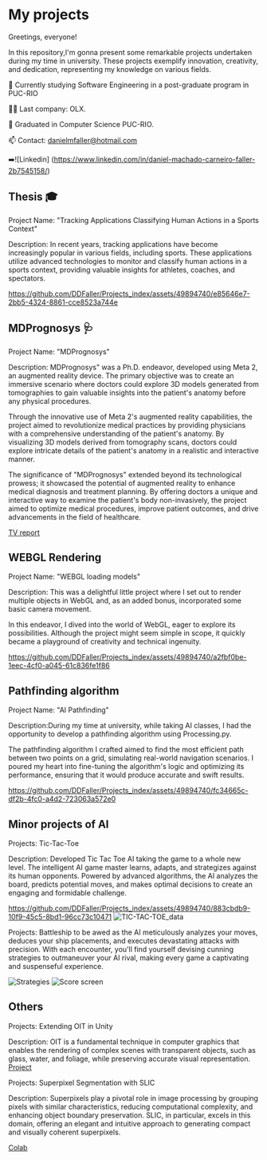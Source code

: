 # My projects
Greetings, everyone!

In this repository,I'm gonna present some remarkable projects undertaken during my time in university.
These projects exemplify innovation, creativity, and dedication, representing my knowledge on various fields.



🧠 Currently studying Software Engineering in a post-graduate program in PUC-RIO

👯‍♀️ Last company: OLX.

🤔 Graduated in Computer Science PUC-RIO.

📫 Contact: danielmfaller@hotmail.com

➡️![Linkedin] (https://www.linkedin.com/in/daniel-machado-carneiro-faller-2b7545158/)

## Thesis 🎓

Project Name: "Tracking Applications Classifying Human Actions in a Sports Context"

Description: In recent years, tracking applications have become increasingly popular in various fields, including sports. These applications utilize advanced technologies to monitor and classify human actions in a sports context, providing valuable insights for athletes, coaches, and spectators.


https://github.com/DDFaller/Projects_index/assets/49894740/e85646e7-2bb5-4324-8861-cce8523a744e


## MDPrognosys 🩺

Project Name: "MDPrognosys"

Description:
MDPrognosys" was a Ph.D. endeavor, developed using Meta 2, an augmented reality device. The primary objective was to create an immersive scenario where doctors could explore 3D models generated from tomographies to gain valuable insights into the patient's anatomy before any physical procedures.

Through the innovative use of Meta 2's augmented reality capabilities, the project aimed to revolutionize medical practices by providing physicians with a comprehensive understanding of the patient's anatomy. By visualizing 3D models derived from tomography scans, doctors could explore intricate details of the patient's anatomy in a realistic and interactive manner.

The significance of "MDPrognosys" extended beyond its technological prowess; it showcased the potential of augmented reality to enhance medical diagnosis and treatment planning. By offering doctors a unique and interactive way to examine the patient's body non-invasively, the project aimed to optimize medical procedures, improve patient outcomes, and drive advancements in the field of healthcare.

[TV report ](https://www.youtube.com/watch?v=mSjrowjVavk&ab_channel=TVBrasil)
## WEBGL Rendering

Project Name: "WEBGL loading models"

Description: This was a delightful little project where I set out to render multiple objects in WebGL and, as an added bonus, incorporated some basic camera movement.

In this endeavor, I dived into the world of WebGL, eager to explore its possibilities. Although the project might seem simple in scope, it quickly became a playground of creativity and technical ingenuity.


https://github.com/DDFaller/Projects_index/assets/49894740/a2fbf0be-1eec-4cf0-a045-61c836fe1f86



## Pathfinding algorithm

Project Name: "AI Pathfinding"

Description:During my time at university, while taking AI classes, I had the opportunity to develop a pathfinding algorithm using Processing.py.

The pathfinding algorithm I crafted aimed to find the most efficient path between two points on a grid, simulating real-world navigation scenarios. I poured my heart into fine-tuning the algorithm's logic and optimizing its performance, ensuring that it would produce accurate and swift results.



https://github.com/DDFaller/Projects_index/assets/49894740/fc34665c-df2b-4fc0-a4d2-723063a572e0



## Minor projects of AI

Projects: Tic-Tac-Toe

Description:
Developed Tic Tac Toe AI taking the game to a whole new level. The intelligent AI game master learns, adapts, and strategizes against its human opponents. Powered by advanced algorithms, the AI analyzes the board, predicts potential moves, and makes optimal decisions to create an engaging and formidable challenge.



https://github.com/DDFaller/Projects_index/assets/49894740/883cbdb9-10f9-45c5-8bd1-96cc73c10471
![TIC-TAC-TOE_data](https://github.com/DDFaller/Projects_index/assets/49894740/eda0b53b-3ca2-4029-96c2-3cbb1c8a0169)



Projects: Battleship
 to be awed as the AI meticulously analyzes your moves, deduces your ship placements, and executes devastating attacks with precision. With each encounter, you'll find yourself devising cunning strategies to outmaneuver your AI rival, making every game a captivating and suspenseful experience.

![Strategies](https://github.com/DDFaller/Projects_index/assets/49894740/e5c860d5-0f87-4762-99c1-ce49d4c06c97)
![Score screen](https://github.com/DDFaller/Projects_index/assets/49894740/bed054f0-59aa-4adb-aab7-02d0b5e63fc3)



## Others

Projects: Extending OIT in Unity

Description:
OIT is a fundamental technique in computer graphics that enables the rendering of complex scenes with transparent objects, such as glass, water, and foliage, while preserving accurate visual representation. 
[Project](https://github.com/DDFaller/ExtendingOIT)

Projects: Superpixel Segmentation with SLIC

Description:
Superpixels play a pivotal role in image processing by grouping pixels with similar characteristics, reducing computational complexity, and enhancing object boundary preservation. SLIC, in particular, excels in this domain, offering an elegant and intuitive approach to generating compact and visually coherent superpixels.

[Colab](https://colab.research.google.com/drive/1jq_qOJAPTn5RXVBCCy1E86kUx20V_c9i)
